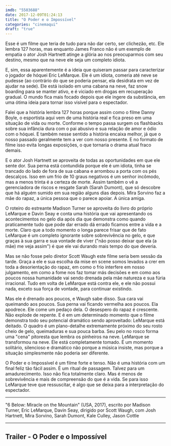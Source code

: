 ```yaml
---
imdb: "5503688"
date: 2017-12-09T01:24:13
title: "O Poder e o Impossível"
categories: "cinemaqui"
draft: "true"
---
```

Esse é um filme que teria de tudo para não dar certo, ser clichezão, etc. Ele lembra 127 horas, mas enquanto James Franco não é um exemplo de empatia o ator Josh Hartnett atinge a glória ao nos preocuparmos com seu destino, mesmo que na neve ele seja um completo idiota.

E, sim, essa aparentemente é a ideia que quiseram passar para caracterizar o jogador de hóquei Eric LeMarque. Ele é um idiota, comeria até neve se pudesse (ao contrário do que se poderia pensar, ela desidrata em vez de ajudar na sede). Ele está isolado em uma cabana na neve, faz snow boarding para se manter ativo, e é viciado em drogas em recuperação gradual. O mundo fica mais focado depois que ele ingere da substância, em uma ótima ideia para tornar isso visível para o espectador.

Falei que a história lembra 127 horas porque assim como o filme Danny Boyle, o esportista aqui vem de uma história real e fica preso em uma situação de vida ou morte. Conforme o tempo passa surgem os flashbacks sobre sua infância dura com o pai abusivo e sua relação de amor e ódio com o hóquei. E também nesse sentido a história encaixa melhor, já que o nosso passado geralmente tem a ver com nosso presente. E no formato de filme isso evita longas exposições, o que tornaria o drama atual fraco demais.

E o ator Josh Hartnett se aproveita de todas as oportunidades em que ele sente dor. Sua perna está contundida porque ele é um idiota, tinha se trancado do lado de fora de sua cabana e arrombou a porta com os pés descalços. Isso em um frio de 10 graus negativos é um senhor incômodo, mas a menos trinta é a certeza de morte. Assim também o vê a gerenciadora de riscos e resgate Sarah (Sarah Dumont), que só descobre que há alguém sumido em sua região alguns dias depois. Mira Sorvino faz a mãe do rapaz, a única pessoa que o parece apoiar. A única amiga.

O roteiro do estreante Madison Turner se aproveita do livro do próprio LeMarque e Davin Seay e conta uma história que vai apresentando os acontecimentos no gelo dia após dia que demonstra como quando praticamente tudo que pode dar errado dá errado ficamos entre a vida e a morte. Claro que a todo momento o longa parece frisar que de fato LeMarque é um completo ignorante sobre sobrevivência no gelo, e que graças à sua garra e sua vontade de viver ("não posso deixar que ela (a mãe) me veja assim") é que ele vai durando mais tempo do que deveria.

Mas se não fosse pelo diretor Scott Waugh este filme seria bem sessão da tarde. Graça a ele e sua escolha da mise en scene somos levados a crer em toda a desorientação do rapaz, em como o frio interfere em nosso julgamento, em como a fome nos faz tomar más decisões e em como aos poucos nossa humanidade vai sendo drenada pela mãe natureza e sua fúria irracional. Tudo em volta de LeMarque está contra ele, e ele não possui nada, exceto sua força de vontade, para continuar existindo.

Mas ele é drenado aos poucos, e Waugh sabe disso. Sua cara vai queimando aos poucos. Sua perna vai ficando vermelha aos poucos. Ela apodrece. Ele come um pedaço dela. O desespero do rapaz é crescente. Não explode de repente. E é em um determinado momento que o filme demonstra todo seu potencial dramático sendo aproveitado: LeMarque está deitado. O quadro é um plano-detalhe extremamente próximo do seu rosto cheio de gelo, queimaduras e sua pouca barba. Seu pelo no rosco forma uma "cena" pitoresta que lembra os pinheiros na neve. LeMarque se transformou na neve. Ele está completamente tomado. É um momento solitário, silencioso e dramático não porque a música insiste, mas porque a situação simplesmente não poderia ser diferente.

O Poder e o Impossível é um filme forte e tenso. Não é uma história com um final feliz tão fácil assim. É um ritual de passagem. Talvez para um amadurecimento. Isso não fica totalmente claro. Mas é menos de sobrevivência e mais de compreensão do que é a vida. Se para isso LeMarque teve que ressuscitar, é algo que se deixa para a interpretação do espectador.

<hr>"6 Below: Miracle on the Mountain" (USA, 2017), escrito por Madison Turner, Eric LeMarque, Davin Seay, dirigido por Scott Waugh, com Josh Hartnett, Mira Sorvino, Sarah Dumont, Kale Culley, Jason Cottle<hr>

<h2>Trailer - O Poder e o Impossível<h2>
